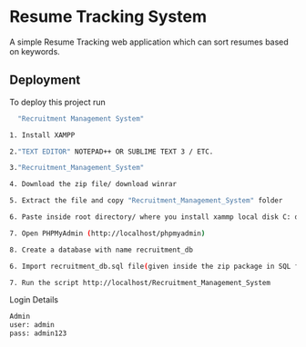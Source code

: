 
# Resume Tracking System

A simple Resume Tracking web application which can sort resumes based on keywords.

## Deployment

To deploy this project run

```bash
  "Recruitment Management System"

1. Install XAMPP

2."TEXT EDITOR" NOTEPAD++ OR SUBLIME TEXT 3 / ETC.

3."Recruitment_Management_System"

4. Download the zip file/ download winrar

5. Extract the file and copy "Recruitment_Management_System" folder

6. Paste inside root directory/ where you install xammp local disk C: drive D: drive E: paste: (for xampp/htdocs, 

7. Open PHPMyAdmin (http://localhost/phpmyadmin)

8. Create a database with name recruitment_db

6. Import recruitment_db.sql file(given inside the zip package in SQL file folder)

7. Run the script http://localhost/Recruitment_Management_System
```

Login Details
```bash
Admin
user: admin
pass: admin123
```